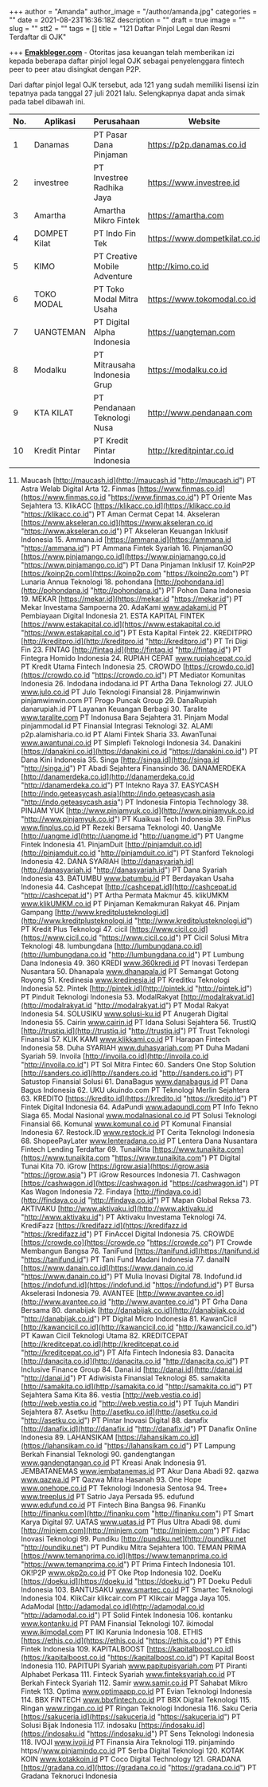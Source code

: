 +++
author = "Amanda"
author_image = "/author/amanda.jpg"
categories = ""
date = 2021-08-23T16:36:18Z
description = ""
draft = true
image = ""
slug = ""
stt2 = ""
tags = []
title = "121 Daftar Pinjol Legal dan Resmi Terdaftar di OJK"

+++
[**Emakbloger.com**](/) - Otoritas jasa keuangan telah memberikan izi kepada beberapa daftar pinjol legal OJK sebagai penyelenggara fintech peer to peer atau disingkat dengan P2P.

Dari daftar pinjol legal OJK tersebut, ada 121 yang sudah memiliki lisensi izin tepatnya pada tanggal 27 juli 2021 lalu. Selengkapnya dapat anda simak pada tabel dibawah ini.

| No. | Aplikasi | Perusahaan | Website |
| --- | -------- | ---------- | ------- |
| 1 | Danamas | PT Pasar Dana Pinjaman | https://p2p.danamas.co.id |
| 2 | investree | PT Investree Radhika Jaya | https://www.investree.id |
| 3 | Amartha | Amartha Mikro Fintek | https://amartha.com |
| 4 | DOMPET Kilat | PT Indo Fin Tek | https://www.dompetkilat.co.id |
| 5 | KIMO | PT Creative Mobile Adventure | http://kimo.co.id |
| 6 | TOKO MODAL | PT Toko Modal Mitra Usaha | https://www.tokomodal.co.id |
| 7 | UANGTEMAN | PT Digital Alpha Indonesia | https://uangteman.com |
| 8 | Modalku | PT Mitrausaha Indonesia Grup | https://modalku.co.id |
| 9 | KTA KILAT | PT Pendanaan Teknologi Nusa | http://www.pendanaan.com |
| 10 | Kredit Pintar | PT Kredit Pintar Indonesia | http://kreditpintar.co.id |

11. Maucash [http://maucash.id](http://maucash.id "http://maucash.id") PT Astra Welab Digital Arta 12. Finmas [https://www.finmas.co.id](https://www.finmas.co.id "https://www.finmas.co.id") PT Oriente Mas Sejahtera 13. KlikACC [https://klikacc.co.id](https://klikacc.co.id "https://klikacc.co.id") PT Aman Cermat Cepat 14. Akseleran [https://www.akseleran.co.id](https://www.akseleran.co.id "https://www.akseleran.co.id") PT Akseleran Keuangan Inklusif Indonesia 15. Ammana.id [https://ammana.id](https://ammana.id "https://ammana.id") PT Ammana Fintek Syariah 16. PinjamanGO [https://www.pinjamango.co.id](https://www.pinjamango.co.id "https://www.pinjamango.co.id") PT Dana Pinjaman Inklusif 17. KoinP2P [https://koinp2p.com](https://koinp2p.com "https://koinp2p.com") PT Lunaria Annua Teknologi 18. pohondana [http://pohondana.id](http://pohondana.id "http://pohondana.id") PT Pohon Dana Indonesia 19. MEKAR [https://mekar.id](https://mekar.id "https://mekar.id") PT Mekar Investama Sampoerna 20. AdaKami www.adakami.id PT Pembiayaan Digital Indonesia 21. ESTA KAPITAL FINTEK [https://www.estakapital.co.id](https://www.estakapital.co.id "https://www.estakapital.co.id") PT Esta Kapital Fintek 22. KREDITPRO [http://kreditpro.id](http://kreditpro.id "http://kreditpro.id") PT Tri Digi Fin 23. FINTAG [http://fintag.id](http://fintag.id "http://fintag.id") PT Fintegra Homido Indonesia 24. RUPIAH CEPAT www.rupiahcepat.co.id PT Kredit Utama Fintech Indonesia 25. CROWDO [https://crowdo.co.id](https://crowdo.co.id "https://crowdo.co.id") PT Mediator Komunitas Indonesia 26. Indodana indodana.id PT Artha Dana Teknologi 27. JULO www.julo.co.id PT Julo Teknologi Finansial 28. Pinjamwinwin pinjamwinwin.com PT Progo Puncak Group 29. DanaRupiah danarupiah.id PT Layanan Keuangan Berbagi 30. Taralite www.taralite.com PT Indonusa Bara Sejahtera 31. Pinjam Modal pinjammodal.id PT Finansial Integrasi Teknologi 32. ALAMI p2p.alamisharia.co.id PT Alami Fintek Sharia 33. AwanTunai www.awantunai.co.id PT Simplefi Teknologi Indonesia 34. Danakini [https://danakini.co.id](https://danakini.co.id "https://danakini.co.id") PT Dana Kini Indonesia 35. Singa [http://singa.id](http://singa.id "http://singa.id") PT Abadi Sejahtera Finansindo 36. DANAMERDEKA [http://danamerdeka.co.id](http://danamerdeka.co.id "http://danamerdeka.co.id") PT Intekno Raya 37. EASYCASH [http://indo.geteasycash.asia](http://indo.geteasycash.asia "http://indo.geteasycash.asia") PT Indonesia Fintopia Technology 38. PINJAM YUK [http://www.pinjamyuk.co.id](http://www.pinjamyuk.co.id "http://www.pinjamyuk.co.id") PT Kuaikuai Tech Indonesia 39. FinPlus www.finplus.co.id PT Rezeki Bersama Teknologi 40. UangMe [http://uangme.id](http://uangme.id "http://uangme.id") PT Uangme Fintek Indonesia 41. PinjamDuit [http://pinjamduit.co.id](http://pinjamduit.co.id "http://pinjamduit.co.id") PT Stanford Teknologi Indonesia 42. DANA SYARIAH [http://danasyariah.id](http://danasyariah.id "http://danasyariah.id") PT Dana Syariah Indonesia 43. BATUMBU www.batumbu.id PT Berdayakan Usaha Indonesia 44. Cashcepat [http://cashcepat.id](http://cashcepat.id "http://cashcepat.id") PT Artha Permata Makmur 45. klikUMKM www.klikUMKM.co.id PT Pinjaman Kemakmuran Rakyat 46. Pinjam Gampang [http://www.kreditplusteknologi.id](http://www.kreditplusteknologi.id "http://www.kreditplusteknologi.id") PT Kredit Plus Teknologi 47. cicil [https://www.cicil.co.id](https://www.cicil.co.id "https://www.cicil.co.id") PT Cicil Solusi Mitra Teknologi 48. lumbungdana [http://lumbungdana.co.id](http://lumbungdana.co.id "http://lumbungdana.co.id") PT Lumbung Dana Indonesia 49. 360 KREDI www.360kredi.id PT Inovasi Terdepan Nusantara 50. Dhanapala www.dhanapala.id PT Semangat Gotong Royong 51. Kredinesia www.kredinesia.id PT Kreditku Teknologi Indonesia 52. Pintek [http://pintek.id](http://pintek.id "http://pintek.id") PT Pinduit Teknologi Indonesia 53. ModalRakyat [http://modalrakyat.id](http://modalrakyat.id "http://modalrakyat.id") PT Modal Rakyat Indonesia 54. SOLUSIKU www.solusi-ku.id PT Anugerah Digital Indonesia 55. Cairin www.cairin.id PT Idana Solusi Sejahtera 56. TrustIQ [http://trustiq.id](http://trustiq.id "http://trustiq.id") PT Trust Teknologi Finansial 57. KLIK KAMI www.klikkami.co.id PT Harapan Fintech Indonesia 58. Duha SYARIAH www.duhasyariah.com PT Duha Madani Syariah 59. Invoila [http://invoila.co.id](http://invoila.co.id "http://invoila.co.id") PT Sol Mitra Fintec 60. Sanders One Stop Solution [http://sanders.co.id](http://sanders.co.id "http://sanders.co.id") PT Satustop Finansial Solusi 61. DanaBagus www.danabagus.id PT Dana Bagus Indonesia 62. UKU ukuindo.com PT Teknologi Merlin Sejahtera 63. KREDITO [https://kredito.id](https://kredito.id "https://kredito.id") PT Fintek Digital Indonesia 64. AdaPundi www.adapundi.com PT Info Tekno Siaga 65. Modal Nasional www.modalnasional.co.id PT Solusi Teknologi Finansial 66. Komunal www.komunal.co.id PT Komunal Finansial Indonesia 67. Restock.ID www.restock.id PT Cerita Teknologi Indonesia 68. ShopeePayLater www.lenteradana.co.id PT Lentera Dana Nusantara Fintech Lending Terdaftar 69. TunaiKita [https://www.tunaikita.com](https://www.tunaikita.com "https://www.tunaikita.com") PT Digital Tunai Kita 70. iGrow [https://igrow.asia](https://igrow.asia "https://igrow.asia") PT iGrow Resources Indonesia 71. Cashwagon [https://cashwagon.id](https://cashwagon.id "https://cashwagon.id") PT Kas Wagon Indonesia 72. Findaya [http://findaya.co.id](http://findaya.co.id "http://findaya.co.id") PT Mapan Global Reksa 73. AKTIVAKU [http://www.aktivaku.id](http://www.aktivaku.id "http://www.aktivaku.id") PT Aktivaku Investama Teknologi 74. KrediFazz [https://kredifazz.id](https://kredifazz.id "https://kredifazz.id") PT FinAccel Digital Indonesia 75. CROWDE [https://crowde.co](https://crowde.co "https://crowde.co") PT Crowde Membangun Bangsa 76. TaniFund [https://tanifund.id](https://tanifund.id "https://tanifund.id") PT Tani Fund Madani Indonesia 77. danaIN [https://www.danain.co.id](https://www.danain.co.id "https://www.danain.co.id") PT Mulia Inovasi Digital 78. Indofund.id [https://indofund.id](https://indofund.id "https://indofund.id") PT Bursa Akselerasi Indonesia 79. AVANTEE [http://www.avantee.co.id](http://www.avantee.co.id "http://www.avantee.co.id") PT Grha Dana Bersama 80. danabijak [http://danabijak.co.id](http://danabijak.co.id "http://danabijak.co.id") PT Digital Micro Indonesia 81. KawanCicil [http://kawancicil.co.id](http://kawancicil.co.id "http://kawancicil.co.id") PT Kawan Cicil Teknologi Utama 82. KREDITCEPAT [http://kreditcepat.co.id](http://kreditcepat.co.id "http://kreditcepat.co.id") PT Alfa Fintech Indonesia 83. Danacita [http://danacita.co.id](http://danacita.co.id "http://danacita.co.id") PT Inclusive Finance Group 84. Danai.id [http://danai.id](http://danai.id "http://danai.id") PT Adiwisista Finansial Teknologi 85. samakita [http://samakita.co.id](http://samakita.co.id "http://samakita.co.id") PT Sejahtera Sama Kita 86. vestia [http://web.vestia.co.id](http://web.vestia.co.id "http://web.vestia.co.id") PT Tujuh Mandiri Sejahtera 87. Asetku [http://asetku.co.id](http://asetku.co.id "http://asetku.co.id") PT Pintar Inovasi Digital 88. danafix [http://danafix.id](http://danafix.id "http://danafix.id") PT Danafix Online Indonesia 89. LAHANSIKAM [https://lahansikam.co.id](https://lahansikam.co.id "https://lahansikam.co.id") PT Lampung Berkah Finansial Teknologi 90. gandengtangan www.gandengtangan.co.id PT Kreasi Anak Indonesia 91. JEMBATANEMAS www.jembatanemas.id PT Akur Dana Abadi 92. qazwa www.qazwa.id PT Qazwa Mitra Hasanah 93. One Hope www.onehope.co.id PT Teknologi Indonesia Sentosa 94. Tree+ www.treeplus.id PT Satrio Jaya Persada 95. edufund www.edufund.co.id PT Fintech Bina Bangsa 96. FinanKu [http://finanku.com](http://finanku.com "http://finanku.com") PT Smart Karya Digital 97. UATAS www.uatas.id PT Plus Ultra Abadi 98. dumi [http://minjem.com](http://minjem.com "http://minjem.com") PT Fidac Inovasi Teknologi 99. Pundiku [http://pundiku.net](http://pundiku.net "http://pundiku.net") PT Pundiku Mitra Sejahtera 100. TEMAN PRIMA [https://www.temanprima.co.id](https://www.temanprima.co.id "https://www.temanprima.co.id") PT Prima Fintech Indonesia 101. OK!P2P www.okp2p.co.id PT Oke Ptop Indonesia 102. DoeKu [https://doeku.id](https://doeku.id "https://doeku.id") PT Doeku Peduli Indonesia 103. BANTUSAKU www.smartec.co.id PT Smartec Teknologi Indonesia 104. KlikCair klikcair.com PT Klikcair Magga Jaya 105. AdaModal [http://adamodal.co.id](http://adamodal.co.id "http://adamodal.co.id") PT Solid Fintek Indonesia 106. kontanku www.kontanku.id PT PAM Finansial Teknologi 107. ikimodal www.ikimodal.com PT IKI Karunia Indonesia 108. ETHIS [https://ethis.co.id](https://ethis.co.id "https://ethis.co.id") PT Ethis Fintek Indonesia 109. KAPITALBOOST [https://kapitalboost.co.id](https://kapitalboost.co.id "https://kapitalboost.co.id") PT Kapital Boost Indonesia 110. PAPITUPI Syariah www.papitupisyariah.com PT Piranti Alphabet Perkasa 111. Finteck Syariah www.finteksyariah.co.id PT Berkah Finteck Syariah 112. Samir www.samir.co.id PT Sahabat Mikro Fintek 113. Optima www.optimaapp.co.id PT Evian Teknologi Indonesia 114. BBX FINTECH www.bbxfintech.co.id PT BBX Digital Teknologi 115. Ringan www.ringan.co.id PT Ringan Teknologi Indonesia 116. Saku Ceria [https://sakuceria.id](https://sakuceria.id "https://sakuceria.id") PT Solusi Bijak Indonesia 117. indosaku [https://indosaku.id](https://indosaku.id "https://indosaku.id") PT Sens Teknologi Indonesia 118. IVOJI www.ivoji.id PT Finansia Aira Teknologi 119. pinjamindo https//www.pinjamindo.co.id PT Serba Digital Teknologi 120. KOTAK KOIN www.kotakkoin.id PT Coco Digital Technology 121. GRADANA [https://gradana.co.id](https://gradana.co.id "https://gradana.co.id") PT Gradana Teknoruci Indonesia